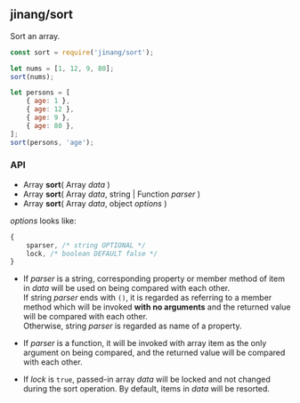 ##	jinang/sort

Sort an array.

```javascript
const sort = require('jinang/sort');

let nums = [1, 12, 9, 80];
sort(nums);

let persons = [
    { age: 1 },
    { age: 12 },
    { age: 9 },
    { age: 80 },
];
sort(persons, 'age');
```

### API

*   Array __sort__( Array *data* )
*   Array __sort__( Array *data*, string | Function *parser* )
*   Array __sort__( Array *data*, object *options* )

*options* looks like:
```javascript
{
    sparser, /* string OPTIONAL */
    lock, /* boolean DEFAULT false */
}
```

*   If *parser* is a string, corresponding property or member method of item in *data* will be used on being compared with each other.  
    If string *parser* ends with `()`, it is regarded as referring to a member method which will be invoked __with no arguments__ and the returned value will be compared with each other.  
    Otherwise, string *parser* is regarded as name of a property.

*   If *parser* is a function, it will be invoked with array item as the only argument on being compared, and the returned value will be compared with each other.

*   If *lock* is `true`, passed-in array *data* will be locked and not changed during the sort operation. By default, items in *data* will be resorted.